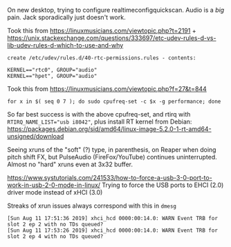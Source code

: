 On new desktop, trying to configure realtimeconfigquickscan. Audio is a *big* pain. Jack sporadically just doesn't work.


Took this from https://linuxmusicians.com/viewtopic.php?t=2191 + https://unix.stackexchange.com/questions/333697/etc-udev-rules-d-vs-lib-udev-rules-d-which-to-use-and-why
```
create /etc/udev/rules.d/40-rtc-permissions.rules - contents:

KERNEL=="rtc0", GROUP="audio"
KERNEL=="hpet", GROUP="audio"
```

Took this from https://linuxmusicians.com/viewtopic.php?f=27&t=844
```
for x in $( seq 0 7 ); do sudo cpufreq-set -c $x -g performance; done
```


So far best success is with the above cpufreq-set, and rtirq with `RTIRQ_NAME_LIST="usb i8042"`, plus install RT kernel from Debian: https://packages.debian.org/sid/amd64/linux-image-5.2.0-1-rt-amd64-unsigned/download

Seeing xruns of the "soft" (?) type, in parenthesis, on Reaper when doing pitch shift FX, but PulseAudio (FireFox/YouTube) continues uninterrupted. Almost no "hard" xruns even at 3x32 buffer.






https://www.systutorials.com/241533/how-to-force-a-usb-3-0-port-to-work-in-usb-2-0-mode-in-linux/
Trying to force the USB ports to EHCI (2.0) driver mode instead of xHCI (3.0)

Streaks of xrun issues always correspond with this in `dmesg`
```
[Sun Aug 11 17:51:36 2019] xhci_hcd 0000:00:14.0: WARN Event TRB for slot 2 ep 2 with no TDs queued?
[Sun Aug 11 17:53:26 2019] xhci_hcd 0000:00:14.0: WARN Event TRB for slot 2 ep 4 with no TDs queued?
```
